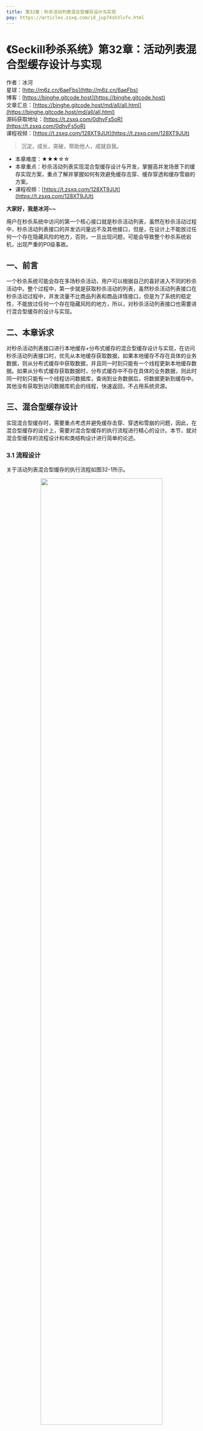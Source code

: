 ```yaml
---
title: 第32章：秒杀活动列表混合型缓存设计与实现
pay: https://articles.zsxq.com/id_jup74sh3lvfv.html
---
```


# 《Seckill秒杀系统》第32章：活动列表混合型缓存设计与实现

作者：冰河
<br/>星球：[http://m6z.cn/6aeFbs](http://m6z.cn/6aeFbs)
<br/>博客：[https://binghe.gitcode.host](https://binghe.gitcode.host)
<br/>文章汇总：[https://binghe.gitcode.host/md/all/all.html](https://binghe.gitcode.host/md/all/all.html)
<br/>源码获取地址：[https://t.zsxq.com/0dhvFs5oR](https://t.zsxq.com/0dhvFs5oR)
<br/>课程视频：[https://t.zsxq.com/128XT9JUt](https://t.zsxq.com/128XT9JUt)

> 沉淀，成长，突破，帮助他人，成就自我。

* 本章难度：★★★☆☆
* 本章重点：秒杀活动列表实现混合型缓存设计与开发，掌握高并发场景下的缓存实现方案，重点了解并掌握如何有效避免缓存击穿、缓存穿透和缓存雪崩的方案。
* 课程视频：[https://t.zsxq.com/128XT9JUt](https://t.zsxq.com/128XT9JUt)

**大家好，我是冰河~~**

用户在秒杀系统中访问的第一个核心接口就是秒杀活动列表，虽然在秒杀活动过程中，秒杀活动列表接口的并发访问量远不及其他接口，但是，在设计上不能放过任何一个存在隐藏风险的地方，否则，一旦出现问题，可能会导致整个秒杀系统宕机，出现严重的P0级事故。

## 一、前言

一个秒杀系统可能会存在多场秒杀活动，用户可以根据自己的喜好进入不同的秒杀活动中。整个过程中，第一步就是获取秒杀活动的列表，虽然秒杀活动列表接口在秒杀活动过程中，并发流量不比商品列表和商品详情接口，但是为了系统的稳定性，不能放过任何一个存在隐藏风险的地方，所以，对秒杀活动列表接口也需要进行混合型缓存的设计与实现。

## 二、本章诉求

对秒杀活动列表接口进行本地缓存+分布式缓存的混合型缓存设计与实现，在访问秒杀活动列表接口时，优先从本地缓存获取数据，如果本地缓存不存在具体的业务数据，则从分布式缓存中获取数据，并且同一时刻只能有一个线程更新本地缓存数据。如果从分布式缓存获取数据时，分布式缓存中不存在具体的业务数据，则此时同一时刻只能有一个线程访问数据库，查询到业务数据后，将数据更新到缓存中。其他没有获取到访问数据库机会的线程，快速返回，不占用系统资源。

## 三、混合型缓存设计

实现混合型缓存时，需要重点考虑并避免缓存击穿、穿透和雪崩的问题，因此，在混合型缓存的设计上，需要对混合型缓存的执行流程进行精心的设计。本节，就对混合型缓存的流程设计和和类结构设计进行简单的论述。

### 3.1 流程设计

关于活动列表混合型缓存的执行流程如图32-1所示。

<div align="center">
    <img src="https://binghe.gitcode.host/images/project/seckill/scekill-2023-06-09-001.png?raw=true" width="80%">
    <br/>
</div>

整体流程如下所示。

（1）获取秒杀活动列表数据时，先获取本地缓存数据。

## 查看完整文章

加入[冰河技术](http://m6z.cn/6aeFbs)知识星球，解锁完整技术文章与完整代码